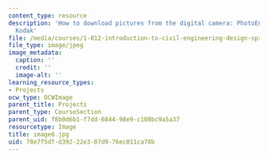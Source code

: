 ```yaml
---
content_type: resource
description: 'How to download pictures from the digital camera: PhotoEnhancer for
  Kodak'
file: /media/courses/1-012-introduction-to-civil-engineering-design-spring-2002/78e7f5dfd39222e307d976ec011ca78b_image6.jpg
file_type: image/jpeg
image_metadata:
  caption: ''
  credit: ''
  image-alt: ''
learning_resource_types:
- Projects
ocw_type: OCWImage
parent_title: Projects
parent_type: CourseSection
parent_uid: f8b0d6b1-f7dd-6844-98e9-c108bc9a5a37
resourcetype: Image
title: image6.jpg
uid: 78e7f5df-d392-22e3-07d9-76ec011ca78b
---
```

